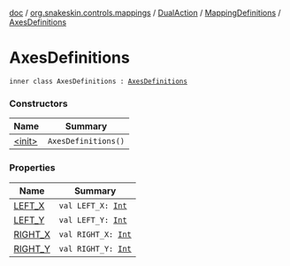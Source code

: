 [doc](../../../../index.md) / [org.snakeskin.controls.mappings](../../../index.md) / [DualAction](../../index.md) / [MappingDefinitions](../index.md) / [AxesDefinitions](./index.md)

# AxesDefinitions

`inner class AxesDefinitions : `[`AxesDefinitions`](../../../-i-mapping-definitions/-axes-definitions.md)

### Constructors

| Name | Summary |
|---|---|
| [&lt;init&gt;](-init-.md) | `AxesDefinitions()` |

### Properties

| Name | Summary |
|---|---|
| [LEFT_X](-l-e-f-t_-x.md) | `val LEFT_X: `[`Int`](https://kotlinlang.org/api/latest/jvm/stdlib/kotlin/-int/index.html) |
| [LEFT_Y](-l-e-f-t_-y.md) | `val LEFT_Y: `[`Int`](https://kotlinlang.org/api/latest/jvm/stdlib/kotlin/-int/index.html) |
| [RIGHT_X](-r-i-g-h-t_-x.md) | `val RIGHT_X: `[`Int`](https://kotlinlang.org/api/latest/jvm/stdlib/kotlin/-int/index.html) |
| [RIGHT_Y](-r-i-g-h-t_-y.md) | `val RIGHT_Y: `[`Int`](https://kotlinlang.org/api/latest/jvm/stdlib/kotlin/-int/index.html) |
